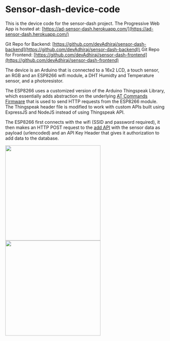 # Sensor-dash-device-code

This is the device code for the sensor-dash project.
The Progressive Web App is hosted at: [https://ad-sensor-dash.herokuapp.com/](https://ad-sensor-dash.herokuapp.com/)

Git Repo for Backend: [https://github.com/devAdhiraj/sensor-dash-backend](https://github.com/devAdhiraj/sensor-dash-backend)\
Git Repo for Frontend: [https://github.com/devAdhiraj/sensor-dash-frontend](https://github.com/devAdhiraj/sensor-dash-frontend)

The device is an Arduino that is connected to a 16x2 LCD, a touch sensor, an RGB and an ESP8266 wifi module, a DHT Humidty and Temperature sensor, and a photoresistor.

The ESP8266 uses a customized version of the Arduino Thingspeak Library, which essentially adds abstraction on the underlying [AT Commands Firmware](https://docs.espressif.com/projects/esp-at/en/latest/AT_Command_Set/index.html) that is used to send HTTP requests from the ESP8266 module. The Thingspeak header file is modified to work with custom APIs built using ExpressJS and NodeJS instead of using Thingspeak API.

The ESP8266 first connects with the wifi (SSID and password required), it then makes an HTTP POST request to the [add API](https://github.com/devAdhiraj/sensor-dash-backend) with the sensor data as payload (urlencoded) and an API Key Header that gives it authorization to add data to the database.

<img src="https://user-images.githubusercontent.com/75645547/148716162-a805d61f-d45d-41c7-94f7-d080ca3f39c0.png" width=300>
<img src="https://user-images.githubusercontent.com/75645547/148716242-e2b39236-22cb-4603-888b-20d711763fec.jpg" width=300>


